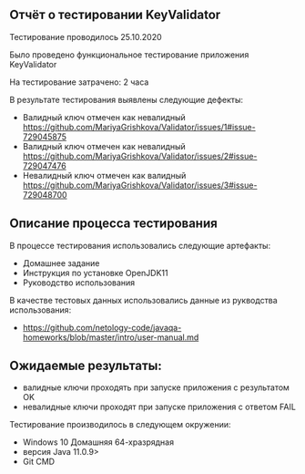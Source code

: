 ## Отчёт о тестировании KeyValidator

Тестирование проводилось 25.10.2020

Было проведено функциональное тестирование приложения KeyValidator 

На тестирование затрачено: 2 часа

В результате тестирования выявлены следующие дефекты:

* Валидный ключ отмечен как невалидный https://github.com/MariyaGrishkova/Validator/issues/1#issue-729045875
* Валидный ключ отмечен как невалидный https://github.com/MariyaGrishkova/Validator/issues/2#issue-729047476
* Невалидный ключ отмечен как валидный https://github.com/MariyaGrishkova/Validator/issues/3#issue-729048700

## Описание процесса тестирования

В процессе тестирования использовались следующие артефакты:

* Домашнее задание
* Инструкция по установке OpenJDK11
* Руководство использования 


В качестве тестовых данных использовались данные из рукводства использования:
* https://github.com/netology-code/javaqa-homeworks/blob/master/intro/user-manual.md


## Ожидаемые результаты:
* валидные ключи проходять при запуске приложения с результатом OK
* невалидные ключи проходят при запуске приложения с ответом FAIL

Тестирование производилось в следующем окружении:

* Windows 10 Домашняя 64-хразрядная
* версия Java 11.0.9>
* Git CMD